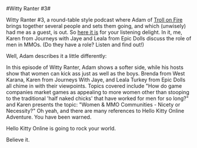 #Witty Ranter #3#

Witty Ranter #3, a round-table style podcast where Adam of [Troll on Fire](http://trollonfire.wordpress.com/) brings together several people and sets them going, and which (unwisely) had me as a guest, is out. So [here it is](http://virginworlds.com/podcast.php?show=14&ep=3) for your listening delight. In it, me, Karen from Journeys with Jaye and Leala from Epic Dolls discuss the role of men in MMOs. (Do they have a role? Listen and find out!)

Well, Adam describes it a little differently:



> 
In this episode of Witty Ranter, Adam shows a softer side, while his hosts show that women can kick ass just as well as the boys. Brenda from West Karana, Karen from Journeys With Jaye, and Leala Turkey from Epic Dolls all chime in with their viewpoints. Topics covered include "How do game companies market games as appealing to more women other than stooping to the traditional 'half naked chicks' that have worked for men for so long?" and Karen presents the topic: "Women & MMO Communities - Nicety or Necessity?" Oh yeah, and there are many references to Hello Kitty Online Adventure. You have been warned. 



Hello Kitty Online is going to rock your world.

Believe it.
